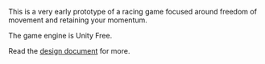 This is a very early prototype of a racing game focused around freedom of movement and retaining your momentum.

The game engine is Unity Free.

Read the [design document](https://github.com/joelpt/freedom/wiki/Design-document) for more.
